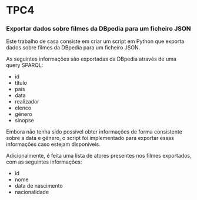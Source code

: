 # TPC4

### Exportar dados sobre filmes da DBpedia para um ficheiro JSON

Este trabalho de casa consiste em criar um script em Python que exporta dados sobre filmes da DBpedia para um ficheiro JSON.

As seguintes informações são exportadas da DBpedia através de uma query SPARQL:

- id
- título
- país
- data
- realizador
- elenco
- género
- sinopse

Embora não tenha sido possível obter informações de forma consistente sobre a data e género, o script foi implementado para exportar essas informações caso estejam disponíveis.

Adicionalmente, é feita uma lista de atores presentes nos filmes exportados, com as seguintes informações:

- id
- nome
- data de nascimento
- nacionalidade


